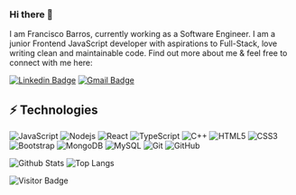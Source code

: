 ### Hi there 👋

I am Francisco Barros, currently working as a Software Engineer. I am a junior Frontend JavaScript developer with aspirations to Full-Stack, love writing clean and maintainable code. Find out more about me & feel free to connect with me here:

[![Linkedin Badge](https://img.shields.io/badge/-LinkedIn-blue?style=flat-square&logo=Linkedin&logoColor=white&link=https://www.linkedin.com/in/franciscobarros1994/)](https://www.linkedin.com/in/franciscobarros1994/)
[![Gmail Badge](https://img.shields.io/badge/-Gmail-c14438?style=flat-square&logo=Gmail&logoColor=white&link=mailto:francisco.barros1994@gmail.com)](mailto:francisco.barros1994@gmail.com)


## ⚡ Technologies

![JavaScript](https://img.shields.io/badge/-JavaScript-black?style=flat-square&logo=javascript)
![Nodejs](https://img.shields.io/badge/-Nodejs-black?style=flat-square&logo=Node.js)
![React](https://img.shields.io/badge/-React-black?style=flat-square&logo=react)
![TypeScript](https://img.shields.io/badge/-TypeScript-007ACC?style=flat-square&logo=typescript)
![C++](https://img.shields.io/badge/-C++-00599C?style=flat-square&logo=c)
![HTML5](https://img.shields.io/badge/-HTML5-E34F26?style=flat-square&logo=html5&logoColor=white)
![CSS3](https://img.shields.io/badge/-CSS3-1572B6?style=flat-square&logo=css3)
![Bootstrap](https://img.shields.io/badge/-Bootstrap-563D7C?style=flat-square&logo=bootstrap)
![MongoDB](https://img.shields.io/badge/-MongoDB-black?style=flat-square&logo=mongodb)
![MySQL](https://img.shields.io/badge/-MySQL-black?style=flat-square&logo=mysql)
![Git](https://img.shields.io/badge/-Git-black?style=flat-square&logo=git)
![GitHub](https://img.shields.io/badge/-GitHub-181717?style=flat-square&logo=github)

![Github Stats](https://github-readme-stats.vercel.app/api?username=Francisco-Barros94&count_private=true&show_icons=true&include_all_commits=true)
![Top Langs](https://github-readme-stats.vercel.app/api/top-langs/?username=Francisco-Barros94&hide=TeX&layout=compact)

![Visitor Badge](https://visitor-badge.laobi.icu/badge?page_id=ludehsar.ludehsar)
